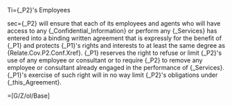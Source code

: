 Ti={_P2}'s Employees

sec={_P2} will ensure that each of its employees and agents who will have access to any {_Confidential_Information} or perform any {_Services} has entered into a binding written agreement that is expressly for the benefit of {_P1} and protects {_P1}'s rights and interests to at least the same degree as {Relate.Cov.P2.Conf.Xref}.  {_P1} reserves the right to refuse or limit {_P2}'s use of any employee or consultant or to require {_P2} to remove any employee or consultant already engaged in the performance of {_Services}.  {_P1}'s exercise of such right will in no way limit {_P2}'s obligations under {_this_Agreement}.

=[G/Z/ol/Base]
